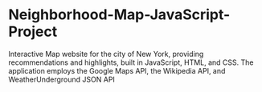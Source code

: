 # Neighborhood-Map-JavaScript-Project
Interactive Map website for the city of New York, providing recommendations and highlights, built in JavaScript, HTML, and CSS. The application employs the Google Maps API, the Wikipedia API, and WeatherUnderground JSON API
